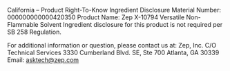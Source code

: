  
 
 
California – Product Right-To-Know Ingredient Disclosure 
Material Number: 000000000000420350 
Product Name: Zep X-10794 Versatile Non-Flammable Solvent 
Ingredient disclosure for this product is not required per SB 258 Regulation. 
 
For additional information or question, please contact us at: 
Zep, Inc. 
C/O Technical Services 
3330 Cumberland Blvd. SE, Ste 700 
Atlanta, GA 30339 
Email: asktech@zep.com 
 
 
 
 
